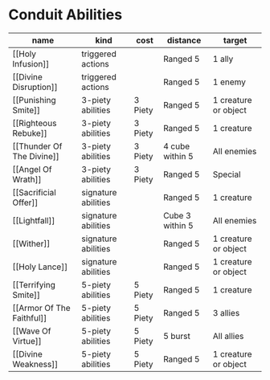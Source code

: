 # Conduit Abilities

| name                  | kind                | cost    | distance        | target               |
| --------------------- | ------------------- | ------- | --------------- | -------------------- |
| [[Holy Infusion]]         | triggered actions   |         | Ranged 5        | 1 ally               |
| [[Divine Disruption]]     | triggered actions   |         | Ranged 5        | 1 enemy              |
| [[Punishing Smite]]       | 3-piety abilities   | 3 Piety | Ranged 5        | 1 creature or object |
| [[Righteous Rebuke]]      | 3-piety abilities   | 3 Piety | Ranged 5        | 1 creature           |
| [[Thunder Of The Divine]] | 3-piety abilities   | 3 Piety | 4 cube within 5 | All enemies          |
| [[Angel Of Wrath]]        | 3-piety abilities   | 3 Piety | Ranged 5        | Special              |
| [[Sacrificial Offer]]     | signature abilities |         | Ranged 5        | 1 creature           |
| [[Lightfall]]             | signature abilities |         | Cube 3 within 5 | All enemies          |
| [[Wither]]                | signature abilities |         | Ranged 5        | 1 creature or object |
| [[Holy Lance]]            | signature abilities |         | Ranged 5        | 1 creature or object |
| [[Terrifying Smite]]      | 5-piety abilities   | 5 Piety | Ranged 5        | 1 creature           |
| [[Armor Of The Faithful]] | 5-piety abilities   | 5 Piety | Ranged 5        | 3 allies             |
| [[Wave Of Virtue]]        | 5-piety abilities   | 5 Piety | 5 burst         | All allies           |
| [[Divine Weakness]]       | 5-piety abilities   | 5 Piety | Ranged 5        | 1 creature or object |
